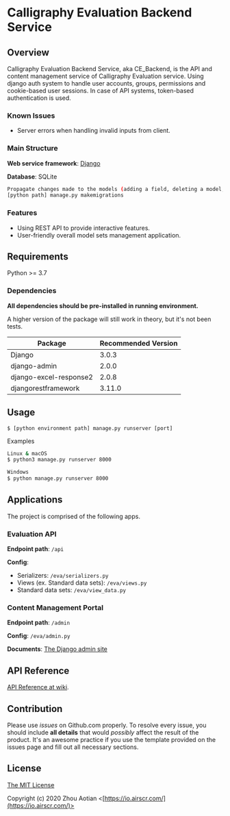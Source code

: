 # Calligraphy Evaluation Backend Service

## Overview
Calligraphy Evaluation Backend Service, aka CE_Backend, is the API and content management service of Calligraphy Evaluation service. Using django auth system to handle user accounts, groups, permissions and cookie-based user sessions. In case of API systems, token-based authentication is used.

### Known Issues
- Server errors when handling invalid inputs from client.

### Main Structure
**Web service framework**: [Django](https://github.com/django/django)

**Database**: SQLite
```bash
Propagate changes made to the models (adding a field, deleting a model, etc.) into the database schema.
[python path] manage.py makemigrations
```

### Features
- Using REST API to provide interactive features.
- User-friendly overall model sets management application.



## Requirements
Python >= 3.7

### Dependencies

**All dependencies should be pre-installed in running environment.**

A higher version of the package will still work in theory, but it's not been tests.

| Package                | Recommended Version |
| ---------------------- | ------------------ |
| Django                 | 3.0.3              |
| django-admin           | 2.0.0              |
| django-excel-response2 | 2.0.8              |
| djangorestframework    | 3.11.0             |



## Usage

```
$ [python environment path] manage.py runserver [port]
```
Examples
```bash
Linux & macOS
$ python3 manage.py runserver 8000

Windows
$ python manage.py runserver 8000
```



## Applications

The project is comprised of the following apps.

### Evaluation API
**Endpoint path**: `/api`

**Config**:
- Serializers: `/eva/serializers.py`
- Views (ex. Standard data sets): `/eva/views.py`
- Standard data sets: `/eva/view_data.py` 

### Content Management Portal
**Endpoint path**: `/admin`

**Config**: `/eva/admin.py`

**Documents**: [The Django admin site](https://docs.djangoproject.com/en/3.0/ref/contrib/admin/)




## API Reference
[API Reference at wiki](https://github.com/aqutor/CE_Backend/wiki/API-Reference).




## Contribution
Please use *issues* on Github.com properly. To resolve every issue, you should include **all details** that would *possibly* affect the result of the product. It's an awesome practice if you use the template provided on the issues page and fill out all necessary sections.




## License

[The MIT License](http://opensource.org/licenses/MIT)

Copyright (c) 2020 Zhou Aotian <[https://io.airscr.com/](https://io.airscr.com/)>

